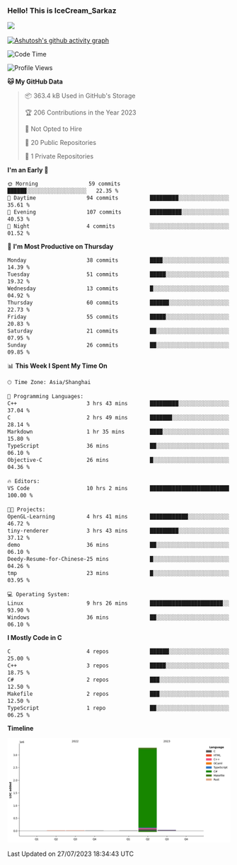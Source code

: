 ### Hello! This is IceCream_Sarkaz

![](https://github-readme-stats.vercel.app/api?username=Huang-Yuhan&theme=dark)

[![Ashutosh's github activity graph](https://github-readme-activity-graph.vercel.app/graph?username=Huang-Yuhan&bg_color=000000&color=ffffff&line=c061cb&point=c64600&area=true&hide_border=true)](https://github.com/ashutosh00710/github-readme-activity-graph)


<!--START_SECTION:waka-->
![Code Time](http://img.shields.io/badge/Code%20Time-179%20hrs%2025%20mins-blue)

![Profile Views](http://img.shields.io/badge/Profile%20Views-80-blue)

**🐱 My GitHub Data** 

> 📦 363.4 kB Used in GitHub's Storage 
 > 
> 🏆 206 Contributions in the Year 2023
 > 
> 🚫 Not Opted to Hire
 > 
> 📜 20 Public Repositories 
 > 
> 🔑 1 Private Repositories 
 > 
**I'm an Early 🐤** 

```text
🌞 Morning                59 commits          ██████░░░░░░░░░░░░░░░░░░░   22.35 % 
🌆 Daytime                94 commits          █████████░░░░░░░░░░░░░░░░   35.61 % 
🌃 Evening                107 commits         ██████████░░░░░░░░░░░░░░░   40.53 % 
🌙 Night                  4 commits           ░░░░░░░░░░░░░░░░░░░░░░░░░   01.52 % 
```
📅 **I'm Most Productive on Thursday** 

```text
Monday                   38 commits          ████░░░░░░░░░░░░░░░░░░░░░   14.39 % 
Tuesday                  51 commits          █████░░░░░░░░░░░░░░░░░░░░   19.32 % 
Wednesday                13 commits          █░░░░░░░░░░░░░░░░░░░░░░░░   04.92 % 
Thursday                 60 commits          ██████░░░░░░░░░░░░░░░░░░░   22.73 % 
Friday                   55 commits          █████░░░░░░░░░░░░░░░░░░░░   20.83 % 
Saturday                 21 commits          ██░░░░░░░░░░░░░░░░░░░░░░░   07.95 % 
Sunday                   26 commits          ██░░░░░░░░░░░░░░░░░░░░░░░   09.85 % 
```


📊 **This Week I Spent My Time On** 

```text
🕑︎ Time Zone: Asia/Shanghai

💬 Programming Languages: 
C++                      3 hrs 43 mins       █████████░░░░░░░░░░░░░░░░   37.04 % 
C                        2 hrs 49 mins       ███████░░░░░░░░░░░░░░░░░░   28.14 % 
Markdown                 1 hr 35 mins        ████░░░░░░░░░░░░░░░░░░░░░   15.80 % 
TypeScript               36 mins             ██░░░░░░░░░░░░░░░░░░░░░░░   06.10 % 
Objective-C              26 mins             █░░░░░░░░░░░░░░░░░░░░░░░░   04.36 % 

🔥 Editors: 
VS Code                  10 hrs 2 mins       █████████████████████████   100.00 % 

🐱‍💻 Projects: 
OpenGL-Learning          4 hrs 41 mins       ████████████░░░░░░░░░░░░░   46.72 % 
tiny-renderer            3 hrs 43 mins       █████████░░░░░░░░░░░░░░░░   37.12 % 
demo                     36 mins             ██░░░░░░░░░░░░░░░░░░░░░░░   06.10 % 
Deedy-Resume-for-Chinese-25 mins             █░░░░░░░░░░░░░░░░░░░░░░░░   04.26 % 
tmp                      23 mins             █░░░░░░░░░░░░░░░░░░░░░░░░   03.95 % 

💻 Operating System: 
Linux                    9 hrs 26 mins       ███████████████████████░░   93.90 % 
Windows                  36 mins             ██░░░░░░░░░░░░░░░░░░░░░░░   06.10 % 
```

**I Mostly Code in C** 

```text
C                        4 repos             ██████░░░░░░░░░░░░░░░░░░░   25.00 % 
C++                      3 repos             █████░░░░░░░░░░░░░░░░░░░░   18.75 % 
C#                       2 repos             ███░░░░░░░░░░░░░░░░░░░░░░   12.50 % 
Makefile                 2 repos             ███░░░░░░░░░░░░░░░░░░░░░░   12.50 % 
TypeScript               1 repo              ██░░░░░░░░░░░░░░░░░░░░░░░   06.25 % 
```



**Timeline**

![Lines of Code chart](https://raw.githubusercontent.com/Huang-Yuhan/Huang-Yuhan/main/assets/bar_graph.png)


 Last Updated on 27/07/2023 18:34:43 UTC
<!--END_SECTION:waka-->
